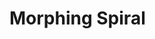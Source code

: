 # Morphing Spiral

<live-code id="example" class="full" mode="html>iframe"></live-code>

<script>
  example.content = morphingSpiralExample
</script>

<!-- TODO show demo information without breaking the full height demo view:
- A ["picked" pen](https://codepen.io/trusktr/pen/JMMXPB) on CodePen!
- The 2D scene is defined using HTML
- JavaScript used for minimal animation
- Rendering: CSS3D -->
